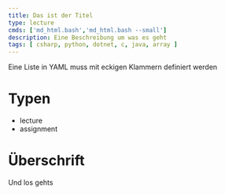 ```yaml
---
title: Das ist der Titel
type: lecture
cmds: ['md_html.bash','md_html.bash --small']
description: Eine Beschreibung um was es geht
tags: [ csharp, python, dotnet, c, java, array ]
---
```


Eine Liste in YAML muss mit eckigen Klammern definiert werden

# Typen

- lecture
- assignment



# Überschrift

Und los gehts 

<Ende des Dokuments>


